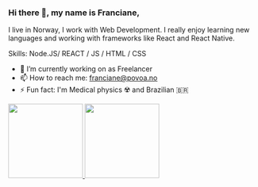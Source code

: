 ### Hi there 👋, my name is Franciane,

I live in Norway, I work with Web Development. I really enjoy learning new languages and working with frameworks like React and React Native.

Skills:  Node.JS/ REACT / JS / HTML / CSS

- 🔭 I’m currently working on as Freelancer  
- 📫 How to reach me: franciane@povoa.no
- ⚡ Fun fact: I'm Medical physics ☢️ and Brazilian 🇧🇷

<div>
  <a href="https://github.com/anuraghazra/github-readme-stats">
    <img align-content="space-between" src="https://github-readme-stats.vercel.app/api?username=francianepovoa&show_icons=true" height="150px" />
  </a> 
  <a href="https://github.com/anuraghazra/github-readme-stats"  >
    <img align-content="space-between" src="https://github-readme-stats.vercel.app/api/top-langs/?username=francianepovoa&layout=compact" height="150px" />
  </a>
</div>
